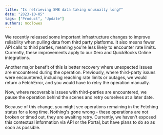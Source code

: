 ```yaml
---
title: "Is retrieving SMB data taking unusually long?"
date: "2023-10-05"
tags: ["Product", "Update"]
authors: mcclowes
---
```


We recently released some important infrastructure changes to improve reliability when pulling data from third party platforms. It also means fewer API calls to third parties, meaning you're less likely to encounter rate limits. Currently, these improvements apply to our Xero and QuickBooks Online integrations.

Another major benefit of this is better recovery where unexpected issues are encountered during the operation. Previously, where third-party issues were encountered, including reaching rate limits or outages, we would return a FetchError, and you would have to retry the operation manually.

Now, where recoverable issues with third-parties are encountered, we pause the operation behind the scenes and retry ourselves at a later date.

Because of this change, you might see operations remaining in the Fetching status for a long time. Nothing's gone wrong - these operations are not broken or timed out, they are awaiting retry. Currently, we haven't exposed this contextual information via API or the Portal, but have plans to do so as soon as possible.
